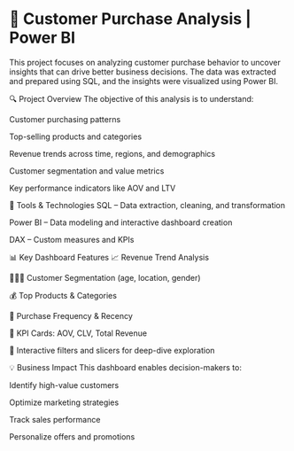 # 🛒 Customer Purchase Analysis | Power BI 
This project focuses on analyzing customer purchase behavior to uncover insights that can drive better business decisions. The data was extracted and prepared using SQL, and the insights were visualized using Power BI.

🔍 Project Overview
The objective of this analysis is to understand:

Customer purchasing patterns

Top-selling products and categories

Revenue trends across time, regions, and demographics

Customer segmentation and value metrics

Key performance indicators like AOV and LTV

🧰 Tools & Technologies
SQL – Data extraction, cleaning, and transformation

Power BI – Data modeling and interactive dashboard creation

DAX – Custom measures and KPIs

📊 Key Dashboard Features
📈 Revenue Trend Analysis

🧑‍🤝‍🧑 Customer Segmentation (age, location, gender)

💰 Top Products & Categories

🔁 Purchase Frequency & Recency

📌 KPI Cards: AOV, CLV, Total Revenue

🎯 Interactive filters and slicers for deep-dive exploration

💡 Business Impact
This dashboard enables decision-makers to:

Identify high-value customers

Optimize marketing strategies

Track sales performance

Personalize offers and promotions
